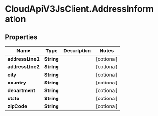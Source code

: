 # CloudApiV3JsClient.AddressInformation

## Properties
Name | Type | Description | Notes
------------ | ------------- | ------------- | -------------
**addressLine1** | **String** |  | [optional] 
**addressLine2** | **String** |  | [optional] 
**city** | **String** |  | [optional] 
**country** | **String** |  | [optional] 
**department** | **String** |  | [optional] 
**state** | **String** |  | [optional] 
**zipCode** | **String** |  | [optional] 


